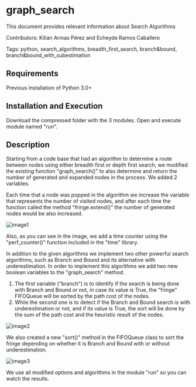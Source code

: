 # graph_search
This document provides relevant information about Search Algorithms

<p>Contributors: Kilian Armas Pérez and Echeyde Ramos Caballero</p>
<p>Tags: python, search_algorithms, breadth_first_search, branch&bound,
branch&bound_with_subestimation</p>

## Requirements 
Previous installation of Python 3.0+

## Installation and Execution
Download the compressed folder with the 3 modules.
Open and execute module named "run".

## Description
<p>Starting from a code base that had an algorithm to determine a route
between nodes using either breadth first or depth first search, we modified the
existing function "graph_search()" to also determine and
return the number of generated and expanded nodes in the process. We added 2
variables.</p>
<p>Each time that a node was popped in the algorithm we increase 
the variable that represents the number of visited nodes, and after each time the 
function called the method "fringe.extend()" the number of generated nodes would
be also increased.</p>

![image1](https://github.com/Kilamper/practica1/assets/73082382/d78b59f2-a703-4f1d-aa08-32f6f9225c2b)

<p>Also, as you can see in the image, we add a time counter using the "perf_counter()" 
function included in the "time" library.</p>

<p>In addition to the given algorithms we implement two other powerful search algorithms, 
such as Branch and Bound and its alternative with underestimation. In order to implement 
this algorithms we add two new boolean variables to the "graph_search" method.</p>
<ol>
  <li>The first variable ("branch") is to identify if the search is being done with Branch and 
Bound or not, in case its value is True, the "fringe" FIFOQueue will be sorted by the path 
cost of the nodes.</li>

  <li>While the second one is to detect if the Branch and Bound search is with 
underestimation or not, and if its value is True, the sort will be done by the sum of the path 
cost and the heuristic result of the nodes.</li>
</ol>

![image2](https://github.com/Kilamper/practica1/assets/73082382/6b8b2369-b35e-440e-a584-0d439fcf6a48)

<p>We also created a new "sort()" method in the FIFOQueue class to sort the fringe depending on
whether it is Branch and Bound with or without underestimation.</p>

![image3](https://github.com/Kilamper/practica1/assets/73082382/0e848b2c-69b1-44ba-8231-15ab84a4e3db)

<p>We use all modified options and algorithms in the module "run" so you can watch
the results.</p>
